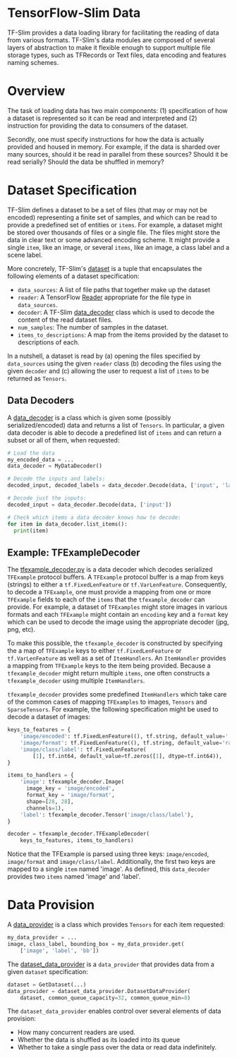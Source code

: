 # TensorFlow-Slim Data

TF-Slim provides a data loading library for facilitating the reading of data
from various formats. TF-Slim's data modules are composed of several layers of
abstraction to make it flexible enough to support multiple file storage types,
such as TFRecords or Text files, data encoding and features naming schemes.

# Overview

The task of loading data has two main components: (1) specification of how
a dataset is represented so it can be read and interpreted and (2) instruction
for providing the data to consumers of the dataset.

Secondly, one must specify instructions for how
the data is actually provided and housed in memory. For example, if the data is
sharded over many sources, should it be read in parallel from these sources?
Should it be read serially? Should the data be shuffled in memory?

# Dataset Specification

TF-Slim defines a dataset to be a set of files (that may or may not be encoded)
representing a finite set of samples, and which can be read to provide a
predefined set of entities or `items`. For example, a dataset might be stored
over thousands of files or a single file. The files might store the data in
clear text or some advanced encoding scheme. It might provide a single `item`,
like an image, or several `items`, like an image, a class label and a scene
label.

More concretely, TF-Slim's
[dataset](https://github.com/google-research/tf-slim/tree/master/research/data/dataset.py)
is a tuple that encapsulates the following elements of a dataset specification:

*   `data_sources`: A list of file paths that together make up the dataset
*   `reader`: A TensorFlow
    [Reader](https://www.tensorflow.org/api_docs/python/io_ops.html#ReaderBase)
    appropriate for the file type in `data_sources`.
*   `decoder`: A TF-Slim
    [data_decoder](https://github.com/google-research/tf-slim/tree/master/research/data/data_decoder.py)
    class which is used to decode the content of the read dataset files.
*   `num_samples`: The number of samples in the dataset.
*   `items_to_descriptions`: A map from the items provided by the dataset to
    descriptions of each.

In a nutshell, a dataset is read by (a) opening the files specified by
`data_sources` using the given `reader` class (b) decoding the files using
the given `decoder` and (c) allowing the user to request a list of `items` to
be returned as `Tensors`.

## Data Decoders

A
[data_decoder](https://github.com/google-research/tf-slim/tree/master/research/data/data_decoder.py)
is a class which is given some (possibly serialized/encoded) data and returns a
list of `Tensors`. In particular, a given data decoder is able to decode a
predefined list of `items` and can return a subset or all of them, when
requested:

```python
# Load the data
my_encoded_data = ...
data_decoder = MyDataDecoder()

# Decode the inputs and labels:
decoded_input, decoded_labels = data_decoder.Decode(data, ['input', 'labels'])

# Decode just the inputs:
decoded_input = data_decoder.Decode(data, ['input'])

# Check which items a data decoder knows how to decode:
for item in data_decoder.list_items():
  print(item)
```

## Example: TFExampleDecoder

The
[tfexample_decoder.py](https://github.com/google-research/tf-slim/tree/master/research/data/tfexample_decoder.py)
is a data decoder which decodes serialized `TFExample` protocol buffers. A
`TFExample` protocol buffer is a map from keys (strings) to either a
`tf.FixedLenFeature` or `tf.VarLenFeature`. Consequently, to decode a
`TFExample`, one must provide a mapping from one or more `TFExample` fields to
each of the `items` that the `tfexample_decoder` can provide. For example, a
dataset of `TFExamples` might store images in various formats and each
`TFExample` might contain an `encoding` key and a `format` key which can be used
to decode the image using the appropriate decoder (jpg, png, etc).

To make this possible, the `tfexample_decoder` is constructed by specifying
the a map of `TFExample` keys to either `tf.FixedLenFeature` or
`tf.VarLenFeature` as well as a set of `ItemHandlers`. An `ItemHandler`
provides a mapping from `TFExample` keys to the item being provided. Because a
`tfexample_decoder` might return multiple `items`, one often constructs a
`tfexample_decoder` using multiple `ItemHandlers`.

`tfexample_decoder` provides some predefined `ItemHandlers` which take care
of the common cases of mapping `TFExamples` to images, `Tensors` and
`SparseTensors`. For example, the following specification might be
used to decode a dataset of images:

```python
keys_to_features = {
    'image/encoded': tf.FixedLenFeature((), tf.string, default_value=''),
    'image/format': tf.FixedLenFeature((), tf.string, default_value='raw'),
    'image/class/label': tf.FixedLenFeature(
        [1], tf.int64, default_value=tf.zeros([1], dtype=tf.int64)),
}

items_to_handlers = {
    'image': tfexample_decoder.Image(
      image_key = 'image/encoded',
      format_key = 'image/format',
      shape=[28, 28],
      channels=1),
    'label': tfexample_decoder.Tensor('image/class/label'),
}

decoder = tfexample_decoder.TFExampleDecoder(
    keys_to_features, items_to_handlers)
```

Notice that the TFExample is parsed using three keys: `image/encoded`,
`image/format` and `image/class/label`. Additionally, the first two keys are
mapped to a single `item` named 'image'. As defined, this `data_decoder`
provides two `items` named 'image' and 'label'.

# Data Provision

A
[data_provider](https://github.com/google-research/tf-slim/tree/master/research/data/data_provider.py)
is a class which provides `Tensors` for each item requested:

```python
my_data_provider = ...
image, class_label, bounding_box = my_data_provider.get(
    ['image', 'label', 'bb'])
```

The
[dataset_data_provider](https://github.com/google-research/tf-slim/tree/master/research/data/dataset_data_provider.py)
is a `data_provider` that provides data from a given `dataset` specification:

```python
dataset = GetDataset(...)
data_provider = dataset_data_provider.DatasetDataProvider(
    dataset, common_queue_capacity=32, common_queue_min=8)
```

The `dataset_data_provider` enables control over several elements of data
provision:

* How many concurrent readers are used.
* Whether the data is shuffled as its loaded into its queue
* Whether to take a single pass over the data or read data indefinitely.

